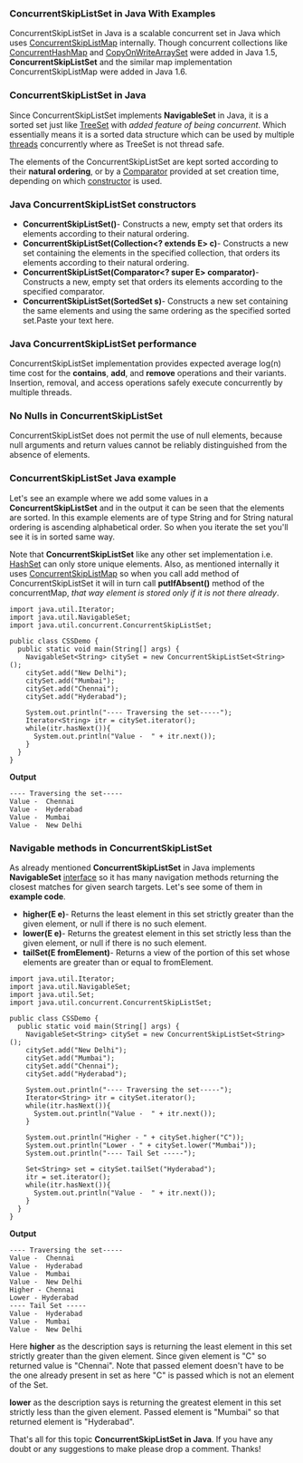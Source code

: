 ### ConcurrentSkipListSet in Java With Examples

ConcurrentSkipListSet in Java is a scalable concurrent set in Java which uses [ConcurrentSkipListMap](https://www.netjstech.com/2016/03/concurrentskiplistmap-in-java.html) internally. Though concurrent collections like [ConcurrentHashMap](https://www.netjstech.com/2016/01/concurrenthashmap-in-java.html) and [CopyOnWriteArraySet](https://www.netjstech.com/2016/03/copyonwritearrayset-in-java-concurrency.html) were added in Java 1.5, **ConcurrentSkipListSet** and the similar map implementation ConcurrentSkipListMap were added in Java 1.6.

### ConcurrentSkipListSet in Java

Since ConcurrentSkipListSet implements **NavigableSet** in Java, it is a sorted set just like [TreeSet](https://www.netjstech.com/2015/10/treeset-in-java.html) with *added feature of being concurrent*. Which essentially means it is a sorted data structure which can be used by multiple [threads](https://www.netjstech.com/2015/06/can-we-start-same-thread-twice-in-java.html) concurrently where as TreeSet is not thread safe.

The elements of the ConcurrentSkipListSet are kept sorted according to their **natural ordering**, or by a [Comparator](https://www.netjstech.com/2015/10/difference-between-comparable-and-comparator-java.html) provided at set creation time, depending on which [constructor](https://www.netjstech.com/2015/04/constructor-in-java.html) is used.

### Java ConcurrentSkipListSet constructors

- **ConcurrentSkipListSet()**- Constructs a new, empty set that orders its elements according to their natural ordering.
- **ConcurrentSkipListSet(Collection<? extends E> c)**- Constructs a new set containing the elements in the specified collection, that orders its elements according to their natural ordering.
- **ConcurrentSkipListSet(Comparator<? super E> comparator)**- Constructs a new, empty set that orders its elements according to the specified comparator.
- **ConcurrentSkipListSet(SortedSet<E> s)**- Constructs a new set containing the same elements and using the same ordering as the specified sorted set.Paste your text here.

### Java ConcurrentSkipListSet performance

ConcurrentSkipListSet implementation provides expected average log(n) time cost for the **contains**, **add**, and **remove** operations and their variants. Insertion, removal, and access operations safely execute concurrently by multiple threads.

### No Nulls in ConcurrentSkipListSet

ConcurrentSkipListSet does not permit the use of null elements, because null arguments and return values cannot be reliably distinguished from the absence of elements.

### ConcurrentSkipListSet Java example

Let's see an example where we add some values in a **ConcurrentSkipListSet** and in the output it can be seen that the elements are sorted. In this example elements are of type String and for String natural ordering is ascending alphabetical order. So when you iterate the set you'll see it is in sorted same way.

Note that **ConcurrentSkipListSet** like any other set implementation i.e. [HashSet](https://www.netjstech.com/2015/09/how-hashset-works-internally-in-java.html) can only store unique elements. Also, as mentioned internally it uses [ConcurrentSkipListMap](https://www.netjstech.com/2016/03/concurrentskiplistmap-in-java.html) so when you call add method of ConcurrentSkipListSet it will in turn call **putIfAbsent()** method of the concurrentMap, *that way element is stored only if it is not there already*.

```
import java.util.Iterator;
import java.util.NavigableSet;
import java.util.concurrent.ConcurrentSkipListSet;

public class CSSDemo {
  public static void main(String[] args) {
    NavigableSet<String> citySet = new ConcurrentSkipListSet<String>();
    citySet.add("New Delhi");
    citySet.add("Mumbai");
    citySet.add("Chennai");
    citySet.add("Hyderabad");
    
    System.out.println("---- Traversing the set-----");
    Iterator<String> itr = citySet.iterator();
    while(itr.hasNext()){
      System.out.println("Value -  " + itr.next());
    }
  }
}
```

**Output**

```
---- Traversing the set-----
Value -  Chennai
Value -  Hyderabad
Value -  Mumbai
Value -  New Delhi
```

### Navigable methods in ConcurrentSkipListSet

As already mentioned **ConcurrentSkipListSet** in Java implements **NavigableSet** [interface](https://www.netjstech.com/2015/05/marker-interface-in-java.html) so it has many navigation methods returning the closest matches for given search targets. Let's see some of them in **example code**.

- **higher(E e)**- Returns the least element in this set strictly greater than the given element, or null if there is no such element.
- **lower(E e)**- Returns the greatest element in this set strictly less than the given element, or null if there is no such element.
- **tailSet(E fromElement)**- Returns a view of the portion of this set whose elements are greater than or equal to fromElement.

```
import java.util.Iterator;
import java.util.NavigableSet;
import java.util.Set;
import java.util.concurrent.ConcurrentSkipListSet;

public class CSSDemo {
  public static void main(String[] args) {
    NavigableSet<String> citySet = new ConcurrentSkipListSet<String>();
    citySet.add("New Delhi");
    citySet.add("Mumbai");
    citySet.add("Chennai");
    citySet.add("Hyderabad");
    
    System.out.println("---- Traversing the set-----");
    Iterator<String> itr = citySet.iterator();
    while(itr.hasNext()){
      System.out.println("Value -  " + itr.next());
    }
        
    System.out.println("Higher - " + citySet.higher("C"));    
    System.out.println("Lower - " + citySet.lower("Mumbai"));    
    System.out.println("---- Tail Set -----");
    
    Set<String> set = citySet.tailSet("Hyderabad");    
    itr = set.iterator();
    while(itr.hasNext()){
      System.out.println("Value -  " + itr.next());
    }
  }
}
```

**Output**

```
---- Traversing the set-----
Value -  Chennai
Value -  Hyderabad
Value -  Mumbai
Value -  New Delhi
Higher - Chennai
Lower - Hyderabad
---- Tail Set -----
Value -  Hyderabad
Value -  Mumbai
Value -  New Delhi
```

Here **higher** as the description says is returning the least element in this set strictly greater than the given element. Since given element is "C" so returned value is "Chennai". Note that passed element doesn't have to be the one already present in set as here "C" is passed which is not an element of the Set.

**lower** as the description says is returning the greatest element in this set strictly less than the given element. Passed element is "Mumbai" so that returned element is "Hyderabad".

That's all for this topic **ConcurrentSkipListSet in Java**. If you have any doubt or any suggestions to make please drop a comment. Thanks!